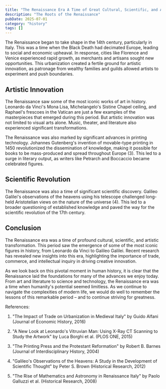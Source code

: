 ```yaml
---
title: "The Renaissance Era A Time of Great Cultural, Scientific, and Artistic Transformation"
description: "The Roots of the Renaissance"
pubDate: 2025-07-01
category: "history"
tags: []
---
```


The Renaissance began to take shape in the 14th century, particularly in Italy. This was a time when the Black Death had decimated Europe, leading to social and economic upheaval. In response, cities like Florence and Venice experienced rapid growth, as merchants and artisans sought new opportunities. This urbanization created a fertile ground for artistic innovation, as patronage from wealthy families and guilds allowed artists to experiment and push boundaries.

## Artistic Innovation

The Renaissance saw some of the most iconic works of art in history. Leonardo da Vinci's Mona Lisa, Michelangelo's Sistine Chapel ceiling, and Raphael's frescoes in the Vatican are just a few examples of the masterpieces that emerged during this period. But artistic innovation was not limited to visual arts alone. Music, theater, and literature also experienced significant transformations.

The Renaissance was also marked by significant advances in printing technology. Johannes Gutenberg's invention of movable-type printing in 1450 revolutionized the dissemination of knowledge, making it possible for books to be mass-produced and spread throughout Europe (3). This led to a surge in literary output, as writers like Petrarch and Boccaccio became celebrated figures.

## Scientific Revolution

The Renaissance was also a time of significant scientific discovery. Galileo Galilei's observations of the heavens using his telescope challenged long-held Aristotelian views on the nature of the universe (4). This led to a broader questioning of established knowledge and paved the way for the scientific revolution of the 17th century.

## Conclusion

The Renaissance era was a time of profound cultural, scientific, and artistic transformation. This period saw the emergence of some of the most iconic figures in history, from Leonardo da Vinci to Galileo Galilei. Recent research has revealed new insights into this era, highlighting the importance of trade, commerce, and intellectual inquiry in driving creative innovation.

As we look back on this pivotal moment in human history, it is clear that the Renaissance laid the foundations for many of the advances we enjoy today. From art and literature to science and technology, the Renaissance era was a time when humanity's potential seemed limitless. As we continue to navigate the complexities of modern life, we would do well to remember the lessons of this remarkable period – and to continue striving for greatness.

References:

1. "The Impact of Trade on Urbanization in Medieval Italy" by Guido Alfani (Journal of Economic History, 2016)

2. "A New Look at Leonardo's Vitruvian Man: Using X-Ray CT Scanning to Study the Artwork" by Luca Borghi et al. (PLOS ONE, 2015)

3. "The Printing Press and the Protestant Reformation" by Robert B. Barnes (Journal of Interdisciplinary History, 2004)

4. "Galileo's Observations of the Heavens: A Study in the Development of Scientific Thought" by Peter S. Brown (Historical Research, 2012)

5. "The Rise of Mathematics and Astronomy in Renaissance Italy" by Paolo Galluzzi et al. (Historical Research, 2008)